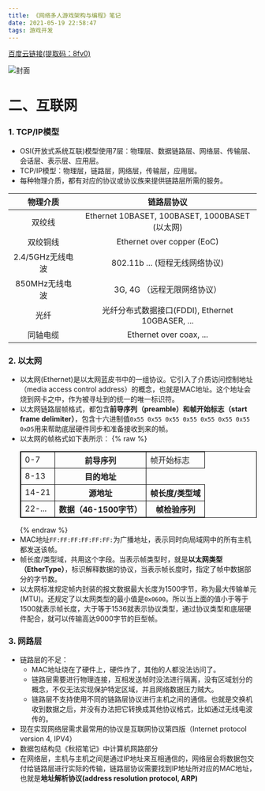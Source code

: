 ```yaml
---
title: 《网络多人游戏架构与编程》笔记
date: 2021-05-19 22:58:47
tags: 游戏开发
---
```


[百度云链接(提取码：8fv0)](https://pan.baidu.com/s/1Gl5K-v3rY23ZS5bXoIK4Lw)

![封面](/images/wangluoduorenyouxi.png)

<!--more -->

# 二、互联网

### 1. TCP/IP模型

* OSI(开放式系统互联)模型使用7层：物理层、数据链路层、网络层、传输层、会话层、表示层、应用层。
* TCP/IP模型：物理层，链路层，网络层，传输层，应用层。
* 每种物理介质，都有对应的协议或协议族来提供链路层所需的服务。

| 物理介质              | 链路层协议 |
| :----:                | :---: |
| 双绞线                | Ethernet 10BASET, 100BASET, 1000BASET (以太网) | 
| 双绞铜线              | Ethernet over copper (EoC) | 
| 2.4/5GHz无线电波      | 802.11b ... (短程无线网络协议) |
| 850MHz无线电波        | 3G, 4G （远程无限网络协议）|
| 光纤                  | 光纤分布式数据接口(FDDI), Ethernet 10GBASER, ... |
| 同轴电缆              | Ethernet over coax, ... |

### 2. 以太网

* 以太网(Ethernet)是以太网蓝皮书中的一组协议。它引入了介质访问控制地址（media access control address）的概念，也就是MAC地址。这个地址会烧到网卡之中，作为被寻址到的统一的唯一标识符。
* 以太网链路层帧格式，都包含**前导序列（preamble）**和**帧开始标志（start frame delimiter）**，包含十六进制值`0x55 0x55 0x55 0x55 0x55 0x55 0x55 0xD5`用来帮助底层硬件同步和准备接收到来的帧。
* 以太网的帧格式如下表所示：
    {% raw %}  
    <table border="1" cellspacing="0" bordercolor="#000000" width = "80%">
        <tr>
            <td> 0-7 </td>
            <th colspan="7"> 前导序列 </th>
            <td> 帧开始标志 </td>
        </tr>
        <tr>
            <td> 8-13 </td>
            <th colspan="6"> 目的地址 </th>
        </tr>
        <tr>
            <td> 14-21 </td>
            <th colspan="6"> 源地址 </th>
            <th colspan = "2"> 帧长度/类型域 </th>
        </tr>
        <tr>
            <td> 22-... </td>
            <th colspan="4"> 数据（46-1500字节） </th>
            <th colspan="4"> 帧检验序列 </th>
        </tr>
    </table>
    {% endraw %}
* MAC地址`FF:FF:FF:FF:FF:FF:`为广播地址，表示同时向局域网中的所有主机都发送该帧。
* 帧长度/类型域，共用这个字段。当表示帧类型时，就是**以太网类型（EtherType）**，标识解释数据的协议，当表示帧长度时，指定了帧中数据部分的字节数。
* 以太网标准规定帧内封装的报文数据最大长度为1500字节，称为最大传输单元(MTU)。还规定了以太网类型的最小值是`0x0600`。所以当上面的值小于等于1500就表示帧长度，大于等于1536就表示协议类型，通过协议类型和底层硬件配合，就可以传输高达9000字节的巨型帧。

### 3. 网路层

* 链路层的不足：
    * MAC地址烧在了硬件上，硬件炸了，其他的人都没法访问了。
    * 链路层需要进行物理连接，互相发送帧时没法进行隔离，没有区域划分的概念，不仅无法实现保护特定区域，并且网络数据压力贼大。
    * 链路层不支持使用不同的链路层协议进行主机之间的通信。也就是交换机收到数据之后，并没有办法把它转换成其他协议格式，比如通过无线电波传的。
* 现在实现网络层需求最常用的协议是互联网协议第四版（Internet protocol version 4, IPV4）
* 数据包结构见《秋招笔记》中计算机网路部分
* 在网络层，主机与主机之间是通过IP地址来互相通信的，网络层会将数据包交付给链路层进行实际的传输，链路层协议需要找到IP地址所对应的MAC地址，也就是**地址解析协议(address resolution protocol, ARP)**